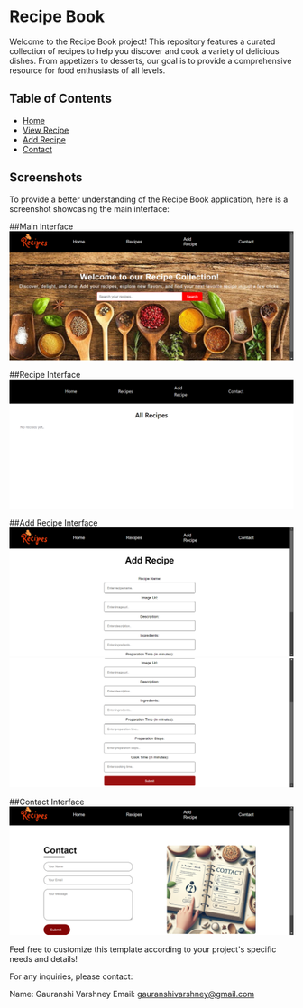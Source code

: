 # Recipe Book

Welcome to the Recipe Book project! This repository features a curated collection of recipes to help you discover and cook a variety of delicious dishes. From appetizers to desserts, our goal is to provide a comprehensive resource for food enthusiasts of all levels.

## Table of Contents

- [Home](#home)
- [View Recipe](#view)
- [Add Recipe](#add)
- [Contact](#contact)

## Screenshots

To provide a better understanding of the Recipe Book application, here is a screenshot showcasing the main interface:

##Main Interface
![Main Interface](screenshot/Home.png)

##Recipe Interface
![Main Interface](screenshot/Recipe.png)

##Add Recipe Interface
![Main Interface](screenshot/AddRecipe1.png)
![Main Interface](screenshot/AddRecipe2.png)

##Contact Interface
![Main Interface](screenshot/Contact.png)

Feel free to customize this template according to your project's specific needs and details!

For any inquiries, please contact:

Name: Gauranshi Varshney
Email: gauranshivarshney@gmail.com

